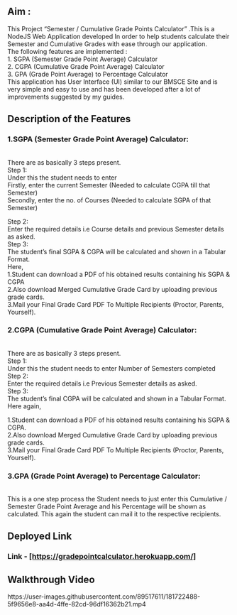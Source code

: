 <h2>Aim : </h2>
This Project “Semester / Cumulative Grade Points Calculator” .This is a NodeJS Web Application developed In order to help students calculate their Semester and Cumulative Grades with ease through our application.
<br>
The following features are implemented :<br>
1.	SGPA (Semester Grade Point Average) Calculator<br>
2.	CGPA (Cumulative Grade Point Average) Calculator<br>
3.	GPA (Grade Point Average) to Percentage Calculator<br>
This application has User Interface (UI) similar to our BMSCE Site and is very simple and easy to use and has been developed after a lot of improvements suggested by my guides.
<br>
<h2>Description of the Features</h2>
<h3>1.SGPA (Semester Grade Point Average) Calculator:</h3><br>
There are as basically 3 steps present. <br>
Step 1:<br>
Under this the student needs to enter <br>
Firstly, enter the current Semester (Needed to calculate CGPA till that Semester)<br>
Secondly, enter the no. of Courses (Needed to calculate SGPA of that Semester)<br>

Step 2:<br>
Enter the required details i.e Course details and previous Semester details as asked.<br>
Step 3:<br>
The student’s final SGPA & CGPA will be calculated and shown in a Tabular Format.<br>
Here, <br>
1.Student can download a PDF of his obtained results containing his SGPA & CGPA<br>
2.Also download Merged Cumulative Grade Card by uploading previous grade cards.<br>
3.Mail your Final Grade Card PDF To Multiple Recipients (Proctor, Parents, Yourself).<br>

<h3>2.CGPA (Cumulative Grade Point Average) Calculator:</h3><br>
There are as basically 3 steps present. <br>
Step 1:<br>
Under this the student needs to enter Number of Semesters completed<br>
Step 2:<br>
Enter the required details i.e Previous Semester details as asked.<br>
Step 3:<br>
The student’s final CGPA will be calculated and shown in a Tabular Format.<br>
Here again,<br>

1.Student can download a PDF of his obtained results containing his SGPA & CGPA.<br>
2.Also download Merged Cumulative Grade Card by uploading previous grade cards.<br>
3.Mail your Final Grade Card PDF To Multiple Recipients (Proctor, Parents, Yourself).<br>

<h3>3.GPA (Grade Point Average) to Percentage Calculator:</h3><br>
This is a one step process the Student needs to just enter this Cumulative / Semester Grade Point Average and his Percentage will be shown as calculated. This again the student can mail it to the respective recipients.<br>

<h2>Deployed Link</h2>
<h3>Link - <a href="https://gradepointcalculator.herokuapp.com/">[https://gradepointcalculator.herokuapp.com/]</a></h3>

<h2>Walkthrough Video</h2>
https://user-images.githubusercontent.com/89517611/181722488-5f9656e8-aa4d-4ffe-82cd-96df16362b21.mp4



